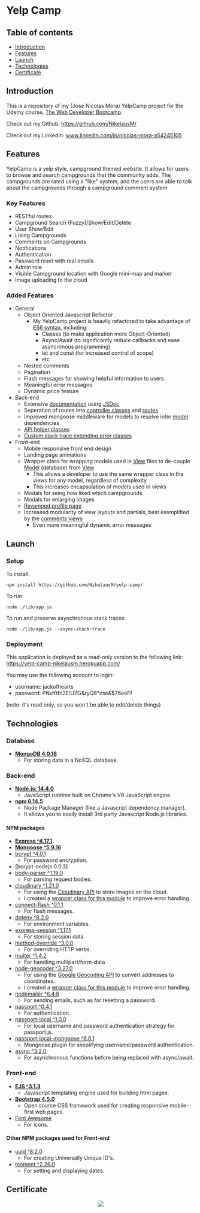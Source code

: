 # Yelp Camp

## Table of contents
* [Introduction](#introduction)
* [Features](#features)
* [Launch](#launch)
* [Technologies](#technologies)
* [Certificate](#certificate)

## Introduction
This is a repository of my (Jose Nicolas Mora) YelpCamp project for the Udemy course, [The Web Developer Bootcamp](https://www.udemy.com/course/the-web-developer-bootcamp/).

Check out my Github: https://github.com/NikelausM/

Check out my LinkedIn: www.linkedin.com/in/nicolas-mora-a54245105

## Features
YelpCamp is a yelp style, campground themed website. It allows for users to browse and search campgrounds that the community adds. The campgrounds are rated using a "like" system, and the users are able to talk about the campgrounds through a campground comment system.

### Key Features
- RESTful routes
- Campground Search (Fuzzy)/Show/Edit/Delete
- User Show/Edit
- Liking Campgrounds
- Comments on Campgrounds
- Notifications
- Authentication
- Password reset with real emails
- Admin role
- Visible Campground location with Google mini-map and marker
- Image uploading to the cloud

### Added Features
- General
  - Object Oriented Javascript Refactor
    - My YelpCamp project is heavily refactored to take advantage of [ES6 syntax](https://www.ecma-international.org/ecma-262/6.0/index.html), including:
      - Classes (to make application more Object-Oriented)
      - Async/Await (to significantly reduce callbacks and ease asyncronous programming)
      - let and const (for increased control of scope)
      - etc
  - Nested comments
  - Pagination
  - Flash messages for showing helpful information to users
  - Meaningful error messages
  - Dynamic price feature
- Back-end
  - Extensive [documentation](./docs) using [JSDoc](https://jsdoc.app/)
  - Seperation of routes into [controller classes](./lib/controllers) and [routes](./lib/routes)
  - Improved mongoose middleware for models to resolve inter [model](./lib/models) dependencies
  - [API helper classes](./bin/helpers)
  - [Custom stack trace extending error classes](./bin/errors/errors)
- Front-end
  - Mobile responsive front end design
  - Landing page animations
  - Wrapper class for wrapping models used in [View](./lib/views) files to de-couple [Model](./lib/models) (database) from [View](./lib/views)
    - This allows a developer to use the same wrapper class in the views for any model, regardless of complexity
    - This increases encapsulation of models used in views
  - Modals for seing how liked which campgrounds
  - Modals for enlarging images
  - [Revamped profile page](./lib/views/users)
  - Increased modularity of view layouts and partials, best exemplified by the [comments views](./lib/view/comments)
    - Even more meaningful dynamic error messages

## Launch
### Setup
To install:
```
npm install https://github.com/NikelausM/yelp-camp/
```
To run:
```
node ./lib/app.js
```
To run and preserve asynchronous stack traces.
```
node ./lib/app.js --async-stack-trace
```

### Deployment
This application is deployed as a read-only version to the following link: https://yelp-camp-nikelausm.herokuapp.com/

You may use the following account to login:
- username: jackofhearts
- password: PNuYtb!2E!UZG&ryQ8*zse&$76eoFf

(note: it's read only, so you won't be able to edit/delete things)

## Technologies
### Database
- <strong> [MongoDB 4.0.18](https://www.mongodb.com/cloud/atlas/lp/try2?utm_source=bing&utm_campaign=bs_americas_canada_search_brand_atlas_desktop&utm_term=mongodb&utm_medium=cpc_paid_search&utm_ad=e&msclkid=48a2049cd3351ec1ff715b9250ce48fd) </strong>
  - For storing data in a NoSQL database.

### Back-end
- <strong> [Node.js: 14.4.0](https://nodejs.org/en/) </strong>
  - JavaScript runtime built on Chrome's V8 JavaScript engine.
- <strong> [npm 6.14.5](https://www.npmjs.com/) </strong>
  - Node Package Manager (like a Javascript dependency manager).
  - It allows you to easily install 3rd party Javascript Node.js libraries.

#### NPM packages
- <strong> [Express ^4.17.1](https://expressjs.com/) </strong>
- <strong> [Mongoose ^5.9.16](https://mongoosejs.com/) </strong>
- [bcrypt ^4.0.1](https://www.npmjs.com/package/bcrypt)
  - For password encryption.
- [bcrypt-nodejs 0.0.3]
- [body-parser ^1.19.0](https://www.npmjs.com/package/body-parser)
  - For parsing request bodies.
- [cloudinary ^1.21.0](https://www.npmjs.com/package/cloudinary)
  - For using the [Cloudinary API](https://cloudinary.com/) to store images on the cloud.
  - I created a [wrapper class for this module](./bin/helpers/api/cloudinary-helper.js) to improve error handling.
- [connect-flash ^0.1.1](https://www.npmjs.com/package/connect-flash)
  - For flash messages.
- [dotenv ^8.2.0](https://www.npmjs.com/package/dotenv)
  - For environment variables.
- [express-session ^1.17.1](https://www.npmjs.com/package/express-session)
  - For storing session data.
- [method-override ^3.0.0](https://www.npmjs.com/package/method-override)
  - For overriding HTTP verbs.
- [multer ^1.4.2](https://www.npmjs.com/package/multer)
  - For handling multipart/form-data
- [node-geocoder ^3.27.0](https://www.npmjs.com/package/node-geocoder)
  - For using the [Google Geocoding API](https://developers.google.com/maps/documentation/geocoding/intro) to convert addresses to coordinates.
  - I created a [wrapper class for this module](./bin/helpers/api/geocoder-helper.js) to improve error handling.
- [nodemailer ^6.4.8](https://www.npmjs.com/package/nodemailer)
  - For sending emails, such as for resetting a password.
- [passport ^0.4.1](https://www.npmjs.com/package/passport)
  - For authentication.
- [passport-local ^1.0.0](https://www.npmjs.com/package/passport-local)
  - For local username and password authentication strategy for passport.js.
- [passport-local-mongoose ^6.0.1](https://www.npmjs.com/package/passport-local-mongoose)
  - Mongoose plugin for simplifying username/password authentication.
- [async ^3.2.0](https://www.npmjs.com/package/async)
  - For asynchronous functions before being replaced with async/await.
  
### Front-end
- <strong> [EJS ^3.1.3](https://ejs.co/) </strong>
  - Javascript templating engine used for building html pages.
- <strong> [Bootstrap 4.5.0](https://getbootstrap.com/) </strong>
  - Open source CSS framework used for creating responsive mobile-first web pages.
- [Font Awesome](https://fontawesome.com/)
  - For icons.
#### Other NPM packages used for Front-end
- [uuid ^8.2.0](https://www.npmjs.com/package/uuid)
  - For creating Universally Unique ID's.
- [moment ^2.26.0](https://www.npmjs.com/package/moment)
  - For setting and displaying dates.
  
## Certificate
<p align="center"><img src="./Certificate_of_Completion.jpg"></p>
